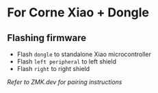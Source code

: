 # For Corne Xiao + Dongle

## Flashing firmware
- Flash `dongle` to standalone Xiao microcontroller
- Flash `left peripheral` to left shield
- Flash `right` to right shield

_Refer to ZMK.dev for pairing instructions_

